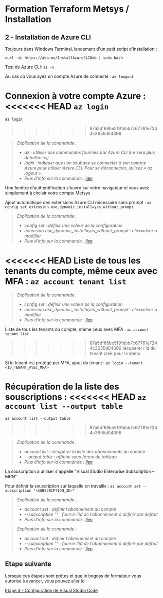 # Formation Terraform Metsys / Installation

  

## 2 - Installation de Azure CLI

Toujours dans Windows Terminal, lancement d'un petit script d'installation :

```curl -sL https://aka.ms/InstallAzureCLIDeb | sudo bash```

Test de Azure CLI:
```az -v```

Au cas où vous ayez un compte Azure de connecté :
```az lougout```

Connexion à votre compte Azure :
<<<<<<< HEAD
```az login```
=======
`az login`
>>>>>>> 87a5df66be5f91dbb7c67761e7244c3655d04396

>_Explication de la commande :_
>- _az : utiliser des commandes fournies par Azure CLI (ne sera plus détaillée ici)_
>- _login : indiquer que l'on souhaite se connecter à son compte Azure pour utiliser Azure CLI. Pour se déconnecter, utilisez « az logout »._
>- _Plus d'info sur la commande :_ [lien](https://docs.microsoft.com/en-us/cli/azure/reference-index?view=azure-cli-latest#az-login)

Une fenêtre d'authentification s'ouvre sur votre navigateur et vous avez simplement à choisir votre compte Metsys

Ajout automatique des extensions Azure CLI nécessaire sans prompt :
```az config set extension.use_dynamic_install=yes_without_prompt```

>_Explication de la commande :_
>- _config set : définir une valeur de la configuration_
>- _extension.use_dynamic_install=yes_without_prompt : clé=valeur à modifier_
>- _Plus d'info sur la commande : [lien](https://docs.microsoft.com/en-us/cli/azure/config?view=azure-cli-latest#az_config_set)_

<<<<<<< HEAD
Liste de tous les tenants du compte, même ceux avec MFA :
```az account tenant list```
=======
>_Explication de la commande :_
>- _config set : définir une valeur de la configuration_
>- _extension.use_dynamic_install=yes_without_prompt : clé=valeur à modifier_
>- _Plus d'info sur la commande : [lien](https://docs.microsoft.com/en-us/cli/azure/config?view=azure-cli-latest#az_config_set)_

Liste de tous les tenants du compte, même ceux avec MFA :
`az account tenant list`
>>>>>>> 87a5df66be5f91dbb7c67761e7244c3655d04396
> récuperer l'id du tenant créé pour la démo

Si le tenant est protégé par MFA, ajout du tenant :
```az login --tenant <ID_TENANT_AVEC_MFA>```

Récupération de la liste des souscriptions :
<<<<<<< HEAD
```az account list --output table```
=======
`az account list --output table`
>>>>>>> 87a5df66be5f91dbb7c67761e7244c3655d04396

>_Explication de la commande :_
>- _account list : récupérer la liste des abonnements du compte_
>- _--output table : affiche sous forme de tableau_
>- _Plus d'info sur la commande : [lien](https://docs.microsoft.com/en-us/cli/azure/account?view=azure-cli-latest#az-account-list)_

La souscription à utiliser s'appelle "Visual Studio Enterprise Subscription – MPN"

Pour définir la souscription sur laquelle on travaille :
```az account set --subscription "<SUBSCRIPTION_ID>"```

>_Explication de la commande :_
>- _account set : définir l'abonnement du compte_
>- _--subscription "<SUBSCRIPTIONID>" : fournir l'id de l'abonnement à définir par défaut_
>- _Plus d'info sur la commande : [lien](https://docs.microsoft.com/en-us/cli/azure/account?view=azure-cli-latest#az-account-set)_

>_Explication de la commande :_
>- _account set : définir l'abonnement du compte_
>- _--subscription "<SUBSCRIPTIONID>" : fournir l'id de l'abonnement à définir par défaut_
>- _Plus d'info sur la commande : [lien](https://docs.microsoft.com/en-us/cli/azure/account?view=azure-cli-latest#az-account-set)_

## Etape suivante
Lorsque ces étapes sont prêtes et que le bogoss de formateur vous autorise à avancer, vous pouvez aller ici:

[Etape 3 - Configuration de Visual Studio Code](https://github.com/HeuScripts/Formation/tree/main/Installation/Etape-3)